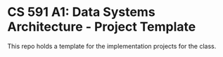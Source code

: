 # CS 591 A1: Data Systems Architecture - Project Template

This repo holds a template for the implementation projects for the class.
